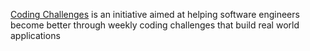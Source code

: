 [Coding Challenges]([url](https://codingchallenges.fyi/)) is an initiative aimed at helping software engineers become better through weekly coding challenges that build real world applications

